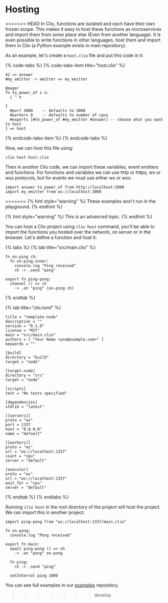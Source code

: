 # Hosting

<<<<<<< HEAD
In Clio, functions are isolated and each have their own frozen scope. This makes it easy to host these functions as microservices and import them from some place else \(Even from another language\). It is even possible to write functions in other languages, host them and import them in Clio \(a Python example exists in main repository\).

As an example, let's create a `host.clio` file and put this code in it:

{% code-tabs %}
{% code-tabs-item title="host.clio" %}

```text
42 => answer
#my_emitter -> emitter => my_emitter

@eager
fn to_power_of i n:
  i ^ n

{
  #port 3000    -- defaults to 3000
  #workers 8    -- defaults to number of cpus
  #exports [#to_power_of #my_emitter #answer] -- choose what you want to host
} => host
```

{% endcode-tabs-item %}
{% endcode-tabs %}

Now, we can host this file using:

`clio host host.clio`

Then in another Clio code, we can import these variables, event emitters and functions. For functions and variables we can use http or https, ws or wss protocols, but for events we must use either ws or wss:

```text
import answer to_power_of from http://localhost:3000
import my_emitter from ws://localhost:3000
```

=======
{% hint style="warning" %}
These examples won't run in the playground.
{% endhint %}

{% hint style="warning" %}
This is an advanced topic.
{% endhint %}

You can host a Clio project using `clio host` command, you'll be able to import the functions you hosted over the network, on server or in the browser. Let's define a function and host it:

{% tabs %}
{% tab title="src/main.clio" %}

```text
fn on-ping ch:
  fn on-ping-inner:
    console.log "Ping received"
    ch -> .send "pong"

export fn ping-pong:
  channel () => ch
    -> .on "ping" (on-ping ch)

```

{% endtab %}

{% tab title="clio.toml" %}

```text
title = "template-node"
description = ""
version = "0.1.0"
license = "MIT"
main = "src/main.clio"
authors = [ "Your Name <you@example.com>" ]
keywords = ""

[build]
directory = "build"
target = "node"

[target.node]
directory = "src"
target = "node"

[scripts]
test = "No tests specified"

[dependencies]
stdlib = "latest"

[[servers]]
proto = "ws"
port = 1337
host = "0.0.0.0"
name = "default"

[[workers]]
proto = "ws"
url = "ws://localhost:1337"
count = "cpu"
server = "default"

[executor]
proto = "ws"
url = "ws://localhost:1337"
wait_for = "cpu"
server = "default"
```

{% endtab %}
{% endtabs %}

Running `clio host` in the root directory of the project will host the project. We can import this in another project:

```text
import ping-pong from "ws://localhost:1337/main.clio"

fn on-pong:
  console.log "Pong received"

export fn main:
  await ping-pong () => ch
    -> .on "pong" on-pong

  fn ping:
    ch -> .send "ping"

  setInterval ping 1000
```

You can see full examples in our [examples](https://github.com/clio-lang/examples) repository.

> > > > > > > develop
